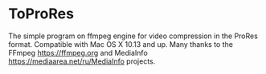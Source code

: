 # ToProRes
The simple program on ffmpeg engine for video compression in the ProRes format. Compatible with Mac OS X 10.13 and up.
Many thanks to the FFmpeg https://ffmpeg.org and MediaInfo https://mediaarea.net/ru/MediaInfo projects.

